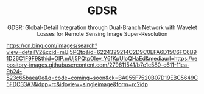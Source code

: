 <div align="center">

# GDSR

GDSR: Global-Detail Integration through Dual-Branch Network with Wavelet Losses for Remote Sensing Image Super-Resolution



</div>


https://cn.bing.com/images/search?view=detailV2&ccid=mUj5PQtp&id=6224329214C2D9C0EFA6D15C6FC6B91D26C1F9F9&thid=OIP.mUj5PQtpOIev_Y6fKpUIoQHaEd&mediaurl=https://repository-images.githubusercontent.com/279611541/b7e1e580-c611-11ea-9b24-523c65baea0e&q=code+coming+soon&ck=BA055F7520B07D19EBC5649C5FDC33A7&idpp=rc&idpview=singleimage&form=rc2idp
